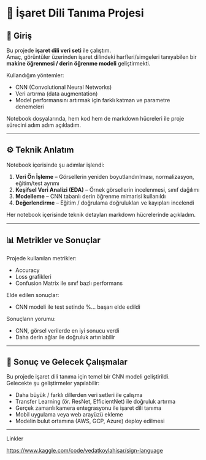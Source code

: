 # 📌 İşaret Dili Tanıma Projesi

## 📖 Giriş
Bu projede **işaret dili veri seti** ile çalıştım.  
Amaç, görüntüler üzerinden işaret dilindeki harfleri/simgeleri tanıyabilen bir **makine öğrenmesi / derin öğrenme modeli** geliştirmekti.  

Kullandığım yöntemler:  
- CNN (Convolutional Neural Networks)  
- Veri artırma (data augmentation)  
- Model performansını artırmak için farklı katman ve parametre denemeleri  

Notebook dosyalarında, hem kod hem de markdown hücreleri ile proje sürecini adım adım açıkladım.  

---

## ⚙️ Teknik Anlatım
Notebook içerisinde şu adımlar işlendi:  
1. **Veri Ön İşleme** – Görsellerin yeniden boyutlandırılması, normalizasyon, eğitim/test ayrımı  
2. **Keşifsel Veri Analizi (EDA)** – Örnek görsellerin incelenmesi, sınıf dağılımı  
3. **Modelleme** – CNN tabanlı derin öğrenme mimarisi kullanıldı  
4. **Değerlendirme** – Eğitim / doğrulama doğrulukları ve kayıpları incelendi  

Her notebook içerisinde teknik detayları markdown hücrelerinde açıkladım.  

---

## 📊 Metrikler ve Sonuçlar
Projede kullanılan metrikler:  
- Accuracy  
- Loss grafikleri  
- Confusion Matrix ile sınıf bazlı performans  

Elde edilen sonuçlar:  
- CNN modeli ile test setinde %... başarı elde edildi  

Sonuçların yorumu:  
- CNN, görsel verilerde en iyi sonucu verdi  
- Daha derin ağlar ile doğruluk artırılabilir  

---

## 🔮 Sonuç ve Gelecek Çalışmalar
Bu projede işaret dili tanıma için temel bir CNN modeli geliştirildi.  
Gelecekte şu geliştirmeler yapılabilir:  
- Daha büyük / farklı dillerden veri setleri ile çalışma  
- Transfer Learning (ör. ResNet, EfficientNet) ile doğruluk artırma  
- Gerçek zamanlı kamera entegrasyonu ile işaret dili tanıma  
- Mobil uygulama veya web arayüzü ekleme  
- Modelin bulut ortamına (AWS, GCP, Azure) deploy edilmesi  

---

Linkler

https://www.kaggle.com/code/vedatkoylahisar/sign-language
